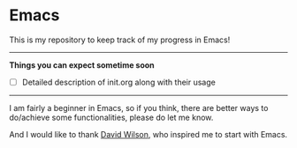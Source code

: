 # Emacs

This is my repository to keep track of my progress in Emacs!

---
**Things you can expect sometime soon**

- [ ] Detailed description of init.org along with their usage
---
I am fairly a beginner in Emacs, so if you think, there are better ways to do/achieve some functionalities, please do let me know.

And I would like to thank [David Wilson](https://github.com/daviwil), who inspired me to start with Emacs.

